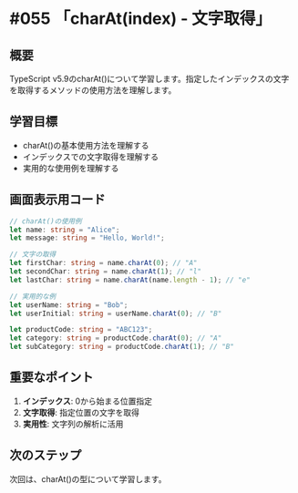 # #055 「charAt(index) - 文字取得」

## 概要
TypeScript v5.9のcharAt()について学習します。指定したインデックスの文字を取得するメソッドの使用方法を理解します。

## 学習目標
- charAt()の基本使用方法を理解する
- インデックスでの文字取得を理解する
- 実用的な使用例を理解する

## 画面表示用コード

```typescript
// charAt()の使用例
let name: string = "Alice";
let message: string = "Hello, World!";

// 文字の取得
let firstChar: string = name.charAt(0); // "A"
let secondChar: string = name.charAt(1); // "l"
let lastChar: string = name.charAt(name.length - 1); // "e"

// 実用的な例
let userName: string = "Bob";
let userInitial: string = userName.charAt(0); // "B"

let productCode: string = "ABC123";
let category: string = productCode.charAt(0); // "A"
let subCategory: string = productCode.charAt(1); // "B"
```

## 重要なポイント
1. **インデックス**: 0から始まる位置指定
2. **文字取得**: 指定位置の文字を取得
3. **実用性**: 文字列の解析に活用

## 次のステップ
次回は、charAt()の型について学習します。